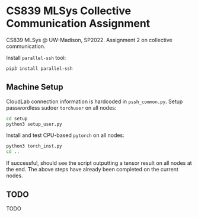 # CS839 MLSys Collective Communication Assignment

CS839 MLSys @ UW-Madison, SP2022. Assignment 2 on collective communication.

Install `parallel-ssh` tool:

```bash
pip3 install parallel-ssh
```


## Machine Setup

CloudLab connection information is hardcoded in `pssh_common.py`. Setup passwordless sudoer `torchuser` on all nodes:

```bash
cd setup
python3 setup_user.py
```

Install and test CPU-based `pytorch` on all nodes:

```bash
python3 torch_inst.py
cd ..
```

If successful, should see the script outputting a tensor result on all nodes at the end. The above steps have already been completed on the current nodes.


## TODO

TODO
